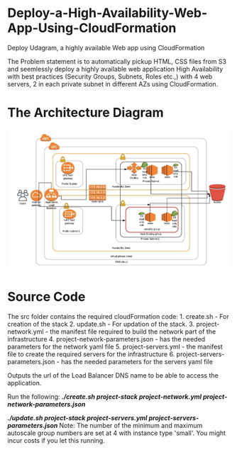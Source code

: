 # Deploy-a-High-Availability-Web-App-Using-CloudFormation
Deploy Udagram, a highly available Web app using CloudFormation

The Problem statement is to automatically pickup HTML, CSS files from S3 and seemlessly deploy a highly available web application High Availability with best practices (Security Groups, Subnets, Roles etc.,) with 4 web servers, 2 in each private subnet in different AZs using CloudFormation. 


<h1>The Architecture Diagram</h1>

<img src="img/IAAC_project_Arch_diagram.jpeg"/> 

<h1> Source Code </h1>
The src folder contains the required cloudFormation code:
1. create.sh - For creation of the stack
2. update.sh - For updation of the stack.
3. project-network.yml - the manifest file required to build the network part of the infrastructure
4. project-network-parameters.json - has the needed parameters for the network yaml file
5. project-servers.yml - the manifest file to create the required servers for the infrastructure
6. project-servers-parameters.json - has the needed parameters for the servers yaml file

Outputs the url of the Load Balancer DNS name to be able to access the application.

Run the following: 
<b><i>
./create.sh project-stack project-network.yml project-network-parameters.json

./update.sh project-stack project-servers.yml project-servers-parameters.json
</b></i>
Note: The number of the minimum and maximum autoscale group numbers are set at 4 with instance type 'small'. You might incur costs if you let this running. 

